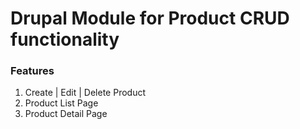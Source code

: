 # Drupal Module for Product CRUD functionality

### Features
1. Create | Edit | Delete Product
2. Product List Page
3. Product Detail Page